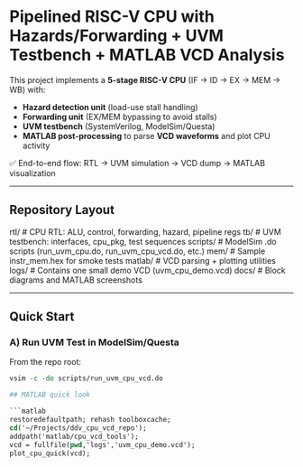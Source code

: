 # Pipelined RISC-V CPU with Hazards/Forwarding + UVM Testbench + MATLAB VCD Analysis

This project implements a **5-stage RISC-V CPU** (IF → ID → EX → MEM → WB) with:
- **Hazard detection unit** (load-use stall handling)
- **Forwarding unit** (EX/MEM bypassing to avoid stalls)
- **UVM testbench** (SystemVerilog, ModelSim/Questa)
- **MATLAB post-processing** to parse **VCD waveforms** and plot CPU activity

✅ End-to-end flow: RTL → UVM simulation → VCD dump → MATLAB visualization

---

## Repository Layout
rtl/ # CPU RTL: ALU, control, forwarding, hazard, pipeline regs
tb/ # UVM testbench: interfaces, cpu_pkg, test sequences
scripts/ # ModelSim .do scripts (run_uvm_cpu.do, run_uvm_cpu_vcd.do, etc.)
mem/ # Sample instr_mem.hex for smoke tests
matlab/ # VCD parsing + plotting utilities
logs/ # Contains one small demo VCD (uvm_cpu_demo.vcd)
docs/ # Block diagrams and MATLAB screenshots

---

## Quick Start

### A) Run UVM Test in ModelSim/Questa
From the repo root:
```tcl
vsim -c -do scripts/run_uvm_cpu_vcd.do

## MATLAB quick look

```matlab
restoredefaultpath; rehash toolboxcache;
cd('~/Projects/ddv_cpu_vcd_repo');
addpath('matlab/cpu_vcd_tools');
vcd = fullfile(pwd,'logs','uvm_cpu_demo.vcd');
plot_cpu_quick(vcd);

